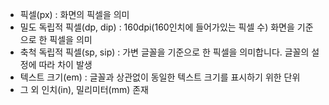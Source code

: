 - 픽셀(px) : 화면의 픽셀을 의미
- 밀도 독립적 픽셀(dp, dip) : 160dpi(160인치에 들어가있는 픽셀 수) 화면을 기준으로 한 픽셀을 의미
- 축척 독립적 픽셀(sp, sip) : 가변 글꼴을 기준으로 한 픽셀을 의미합니다. 글꼴의 설정에 따라 차이 발생
- 텍스트 크기(em) : 글꼴과 상관없이 동일한 텍스트 크기를 표시하기 위한 단위
- 그 외 인치(in), 밀리미터(mm) 존재

